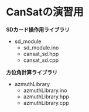 # CanSatの演習用

 **SDカード操作用ライブラリ**
- sd_module
    - sd_module.ino
    - cansat_sd.hpp
    - cansat_sd.cpp

**方位角計算ライブラリ**
- azmuthLibrary
    -  azmuthLibrary.ino
    -  azmuthLibrary.hpp
    -  azmuthLibrary.cpp
